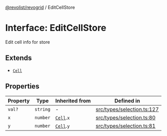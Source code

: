 [@revolist/revogrid](README.md) / EditCellStore

# Interface: EditCellStore

Edit cell info for store

## Extends

- [`Cell`](Interface.Cell.md)

## Properties

| Property | Type | Inherited from | Defined in |
| ------ | ------ | ------ | ------ |
| `val?` | `string` | - | [src/types/selection.ts:127](https://github.com/revolist/revogrid/blob/a4b231d71029faeb28d2b2f5098e6a96aa320bc0/src/types/selection.ts#L127) |
| `x` | `number` | [`Cell`](Interface.Cell.md).`x` | [src/types/selection.ts:80](https://github.com/revolist/revogrid/blob/a4b231d71029faeb28d2b2f5098e6a96aa320bc0/src/types/selection.ts#L80) |
| `y` | `number` | [`Cell`](Interface.Cell.md).`y` | [src/types/selection.ts:81](https://github.com/revolist/revogrid/blob/a4b231d71029faeb28d2b2f5098e6a96aa320bc0/src/types/selection.ts#L81) |
